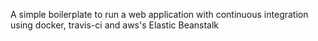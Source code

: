 A simple boilerplate to run a web application with continuous integration using docker, travis-ci and aws's Elastic Beanstalk